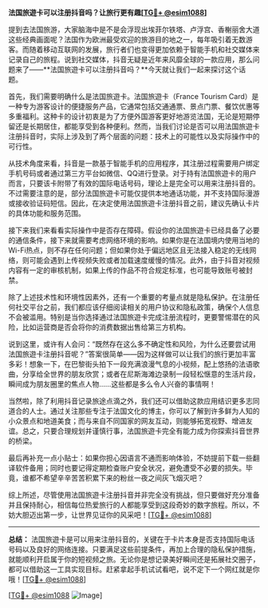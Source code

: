 **法国旅遊卡可以注册抖音吗？让旅行更有趣[[TG💪+ @esim1088](https://t.me/s/esim1088)]**

提到去法国旅游，大家脑海中是不是会浮现出埃菲尔铁塔、卢浮宫、香榭丽舍大道这些经典画面呢？法国作为欧洲最受欢迎的旅游目的地之一，每年吸引着无数游客。而随着移动互联网的发展，旅行者们也变得更加依赖于智能手机和社交媒体来记录自己的旅程。说到社交媒体，抖音无疑是近年来风靡全球的一款应用，那么问题来了——**法国旅遊卡可以注册抖音吗？**今天就让我们一起来探讨这个话题。

首先，我们需要明确什么是法国旅遊卡。法国旅遊卡（France Tourism Card）是一种专为游客设计的便捷服务产品，它通常包括交通通票、景点门票、餐饮优惠等多重福利。这种卡的设计初衷是为了方便外国游客更好地游览法国，无论是短期停留还是长期居住，都能享受到各种便利。然而，当我们讨论是否可以用法国旅遊卡注册抖音时，实际上涉及到了两个层面的问题：技术上的可能性以及实际操作中的可行性。

从技术角度来看，抖音是一款基于智能手机的应用程序，其注册过程需要用户绑定手机号码或者通过第三方平台如微信、QQ进行登录。对于持有法国旅遊卡的用户而言，只要该卡附带了有效的国际电话号码，理论上是完全可以用来注册抖音的。不过需要注意的是，部分法国旅遊卡可能仅提供本地通话功能，并不支持国际漫游或接收验证码短信。因此，在决定使用法国旅遊卡注册抖音之前，建议先确认卡片的具体功能和服务范围。

接下来我们来看看实际操作中是否存在障碍。假设你的法国旅遊卡已经具备了必要的通信条件，接下来就需要考虑网络环境的影响。如果你是在法国境内使用当地的Wi-Fi热点，则不存在任何问题；但如果你处于偏远地区且无法接入稳定的无线网络，则可能会遇到上传视频失败或者加载速度缓慢的情况。此外，由于抖音对视频内容有一定的审核机制，如果上传的作品不符合规定标准，也可能导致账号被封禁。

除了上述技术性和环境性因素外，还有一个重要的考量点就是隐私保护。在注册任何社交平台之前，我们都应该仔细阅读相关的用户协议和隐私政策，确保个人信息不会被滥用。特别是当你选择通过法国旅遊卡完成注册流程时，更要警惕潜在的风险，比如运营商是否会将你的消费数据出售给第三方机构。

说到这里，或许有人会问：“既然存在这么多不确定性和风险，为什么还要尝试用法国旅遊卡注册抖音呢？”答案很简单——因为这样做可以让我们的旅行更加丰富多彩！想象一下，在巴黎街头拍下一段充满浪漫气息的小视频，配上悠扬的法语歌曲，分享给全世界的朋友欣赏；或者在尼斯海滩边录制一段轻松惬意的生活片段，瞬间成为朋友圈里的焦点人物……这些都是多么令人兴奋的事情啊！

当然啦，除了利用抖音记录旅途点滴之外，我们还可以借助这款应用结识更多志同道合的人士。通过关注那些专注于法国文化的博主，你可以了解到许多鲜为人知的小众景点和地道美食；而与来自不同国家的网友互动，则能够拓宽视野、增进友谊。总之，只要合理规划并谨慎行事，法国旅遊卡完全有能力成为你探索抖音世界的桥梁。

最后再补充一点小贴士：如果你担心因语言不通而影响体验，不妨提前下载一些翻译软件备用；同时也要记得定期检查账户安全状况，避免遭受不必要的损失。毕竟，谁都不希望辛辛苦苦积累下来的粉丝一夜之间灰飞烟灭吧？

综上所述，尽管使用法国旅遊卡注册抖音并非完全没有挑战，但只要做好充分准备并且保持耐心，相信每位热爱旅行的人都能享受到这段奇妙的数字旅程。所以，不妨大胆迈出第一步，让世界见证你的风采吧！[[TG💪+ @esim1088](https://t.me/s/esim1088)]

---

**总结：** 法国旅遊卡是可以用来注册抖音的，关键在于卡片本身是否支持国际电话号码以及良好的网络连接。只要满足这些前提条件，再加上合理的隐私保护措施，就能顺利开启属于你的短视频之旅。无论你是想记录美好瞬间还是拓展社交圈子，都可以借助这一工具实现目标。赶紧拿起手机试试看吧，说不定下一个网红就是你哦！[[TG💪+ @esim1088](https://t.me/s/esim1088)] 

[[TG💪+ @esim1088](https://t.me/s/esim1088) ![Image](https://i.postimg.cc/4NQfJmqS/Snipaste-2025-05-13-00-14-12.png)]